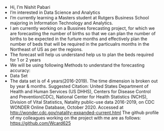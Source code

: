 - Hi, I’m Nishit Pabari
- I’m interested in Data Science and Analytics
- I’m currently learning a Masters student at Rutgers Business School majoring in Information Technology and Analytics. 
- I am currently working on a Bussines forecasting project, for which we are forecasting the number of births so that we can plan the number of births to be expected in the furture months and effectively plan the number of beds that will be required in the particualrs months in the Northeast of US as per the regions.
- The forecast will help us understand help us to plan the beds required for 1 or 2 years 
- We will be using following Methods to understand the forecasting accuracy: 
- Data Set
- The data set is of 4 years(2016-2019). The time dimension is broken out by year & months. 
Suggested Citation: United States Department of Health and Human Services (US DHHS), Centers for Disease Control and Prevention(CDC),
National Center for Health Statistics (NCHS), Division of Vital Statistics, Natality public-use data 2016-2019, on CDC
WONDER Online Database, October 2020. Accessed at http://wonder.cdc.gov/natality-expanded-current.html
The github profile of my colleagues working on the project with me are as follows: https://github.com/Wcard625
